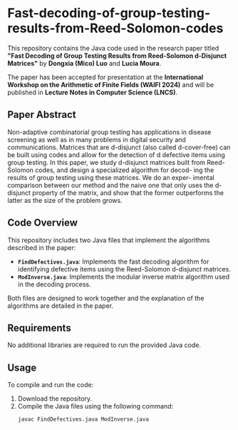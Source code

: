 # Fast-decoding-of-group-testing-results-from-Reed-Solomon-codes

This repository contains the Java code used in the research paper titled **"Fast Decoding of Group Testing Results from Reed-Solomon d-Disjunct Matrices"** by **Dongxia (Mico) Luo** and **Lucia Moura**. 

The paper has been accepted for presentation at the **International Workshop on the Arithmetic of Finite Fields (WAIFI 2024)** and will be published in **Lecture Notes in Computer Science (LNCS)**.

## Paper Abstract

Non-adaptive combinatorial group testing has applications in disease screening as well as in many problems in digital security and communications. Matrices that are d-disjunct (also called d-cover-free) can be built using codes and allow for the detection of d defective items using group testing. In this paper, we study d-disjunct matrices built from Reed-Solomon codes, and design a specialized algorithm for decod- ing the results of group testing using these matrices. We do an exper- imental comparison between our method and the naive one that only uses the d-disjunct property of the matrix, and show that the former outperforms the latter as the size of the problem grows.

## Code Overview

This repository includes two Java files that implement the algorithms described in the paper:

- **`FindDefectives.java`**: Implements the fast decoding algorithm for identifying defective items using the Reed-Solomon d-disjunct matrices.
- **`ModInverse.java`**: Implements the modular inverse matrix algorithm used in the decoding process.

Both files are designed to work together and the explanation of the algorithms are detailed in the paper.

## Requirements

No additional libraries are required to run the provided Java code.

## Usage

To compile and run the code:

1. Download the repository.
2. Compile the Java files using the following command:
   ```bash
   javac FindDefectives.java ModInverse.java
